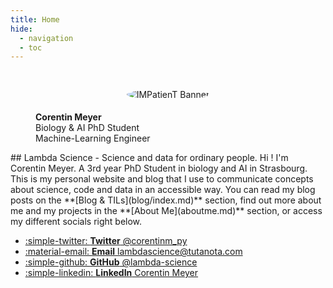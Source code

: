 ```yaml
---
title: Home
hide:
  - navigation
  - toc
---
```


#

<style>
.md-main__inner {
  max-width: 850px;
}
</style>
<figure markdown>
<p align="center">
  <img src="https://github.com/lambda-science.png" alt="IMPatienT Banner" style="max-width: 250px; max-height: 250px; border-radius: 50%; padding: 5px; border-radius: 50%;" />
  <figcaption><strong>Corentin Meyer</strong></br>Biology & AI PhD Student</br>Machine-Learning Engineer</figcaption>
</p>
</figure>
## Lambda Science - Science and data for ordinary people.
Hi ! I'm Corentin Meyer. A 3rd year PhD Student in biology and AI in Strasbourg. This is my personal website and blog that I use to communicate concepts about science, code and data in an accessible way.  
You can read my blog posts on the **[Blog & TILs](blog/index.md)** section, find out more about me and my projects in the **[About Me](aboutme.md)** section, or access my different socials right below.

<div class="grid cards" markdown>

- [:simple-twitter: **Twitter** @corentinm_py](https://twitter.com/corentinm_py)
- [:material-email: **Email** lambdascience@tutanota.com](mailto:lambdascience@tutanota.com)
- [:simple-github: **GitHub** @lambda-science](https://github.com/lambda-science)
- [:simple-linkedin: **LinkedIn** Corentin Meyer](https://www.linkedin.com/in/corentin-m-78056887/)

</div>
